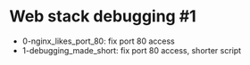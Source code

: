 # Web stack debugging #1
* 0-nginx_likes_port_80: fix port 80 access
* 1-debugging_made_short: fix port 80 access, shorter script
